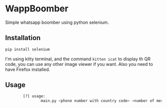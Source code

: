 # WappBoomber
Simple whatsapp boomber using python selenium.

## Installation

```bash
pip install selenium
```
I'm using kitty terminal, and the command ```kitten icat``` to display th QR code, you can use any other image viewer if you want.
Also you need to have Firefox installed.

## Usage

```bash
        [?] usage:
                main.py <phone number with country code> <number of messages> <message>
```
